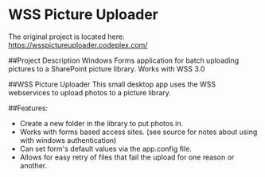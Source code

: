 # WSS Picture Uploader
The original project is located here: https://wsspictureuploader.codeplex.com/

##Project Description
Windows Forms application for batch uploading pictures to a SharePoint picture library. Works with WSS 3.0


##WSS Picture Uploader
This small desktop app uses the WSS webservices to upload photos to a picture library.

##Features: 
- Create a new folder in the library to put photos in. 
- Works with forms based access sites. (see source for notes about using with windows authentication) 
- Can set form's default values via the app.config file. 
- Allows for easy retry of files that fail the upload for one reason or another.